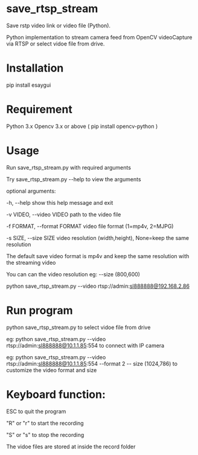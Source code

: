 # save_rtsp_stream
Save rstp video link or video file (Python).

Python implementation to stream camera feed from OpenCV videoCapture via RTSP or select vidoe file from drive.

# Installation
pip install esaygui

# Requirement
Python 3.x
Opencv 3.x or above ( pip install opencv-python )

# Usage

Run save_rtsp_stream.py with required arguments

Try save_rtsp_stream.py --help to view the arguments

optional arguments:
 
  -h, --help            show this help message and exit
  
  -v VIDEO, --video VIDEO
                        path to the video file
  
  -f FORMAT, --format FORMAT
                        video file format (1=mp4v, 2=MJPG)
  
  -s SIZE, --size SIZE  video resolution (width,height), None=keep the same
                        resolution

The default save video format is mp4v and keep the same resolution with the streaming video

You can can the video resolution eg: --size (800,600)

python save_rtsp_stream.py --video rtsp://admin:sl888888@192.168.2.86

# Run program

python save_rtsp_stream.py to select vidoe file from drive

eg: python save_rtsp_stream.py --video rtsp://admin:sl888888@10.1.1.85:554 to connect with IP camera

eg: python save_rtsp_stream.py --video rtsp://admin:sl888888@10.1.1.85:554 --format 2 -- size (1024,786) to customize the video format and size

# Keyboard function:

ESC to quit the program

"R" or "r" to start the recording

"S" or "s" to stop the recording

The vidoe files are stored at inside the record folder
